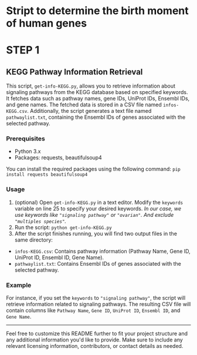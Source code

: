 # Stript to determine the birth moment of human genes

# STEP 1
## KEGG Pathway Information Retrieval

This script, `get-info-KEGG.py`, allows you to retrieve information about signaling pathways from the KEGG database based on specified keywords. It fetches data such as pathway names, gene IDs, UniProt IDs, Ensembl IDs, and gene names. The fetched data is stored in a CSV file named `infos-KEGG.csv`. Additionally, the script generates a text file named `pathwaylist.txt`, containing the Ensembl IDs of genes associated with the selected pathway.

### Prerequisites
- Python 3.x
- Packages: requests, beautifulsoup4

You can install the required packages using the following command: `pip install requests beautifulsoup4`

### Usage
1. (optional) Open `get-info-KEGG.py` in a text editor. Modify the `keywords` variable on line 25 to specify your desired keywords.
*In our case, we use keywords like `"signaling pathway"` or `"ovarian"`. And exclude `"multiples species"`.*
3. Run the script: `python get-info-KEGG.py`
4. After the script finishes running, you will find two output files in the same directory:
- `infos-KEGG.csv`: Contains pathway information (Pathway Name, Gene ID, UniProt ID, Ensembl ID, Gene Name).
- `pathwaylist.txt`: Contains Ensembl IDs of genes associated with the selected pathway.

### Example
For instance, if you set the `keywords` to `"signaling pathway"`, the script will retrieve information related to signaling pathways. The resulting CSV file will contain columns like `Pathway Name`, `Gene ID`, `UniProt ID`, `Ensembl ID`, and `Gene Name`.





---
Feel free to customize this README further to fit your project structure and any additional information you'd like to provide. Make sure to include any relevant licensing information, contributors, or contact details as needed.

